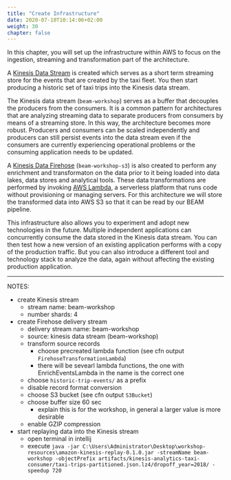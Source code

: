 ```yaml
---
title: "Create Infrastructure"
date: 2020-07-10T10:14:06+02:00
weight: 30
chapter: false
---
```


In this chapter, you will set up the infrastructure within AWS to focus on the ingestion, streaming and transformation part of the architecture.

A [Kinesis Data Stream](https://aws.amazon.com/kinesis/data-streams/) is created which serves as a short term streaming store for the events that are created by the taxi fleet. You then start producing a historic set of taxi trips into the Kinesis data stream.

The Kinesis data stream (`beam-workshop`) serves as a buffer that decouples the producers from the consumers. It is a common pattern for architectures that are analyzing streaming data to separate producers from consumers by means of a streaming store. In this way, the architecture becomes more robust. Producers and consumers can be scaled independently and producers can still persist events into the data stream even if the consumers are currently experiencing operational problems or the consuming application needs to be updated.

A [Kinesis Data Firehose](https://aws.amazon.com/kinesis/data-firehose/) (`beam-workshop-s3`) is also created to perform any enrichment and transformaton on the data prior to it being loaded into data lakes, data stores and analytical tools. These data transformations are performed by invoking [AWS Lambda](https://aws.amazon.com/lambda/), a serverless platform that runs code without provisioning or managing servers. For this architecture we will store the transformed data into AWS S3 so that it can be read by our BEAM pipeline.

This infrastructure also allows you to experiment and adopt new technologies in the future. Multiple independent applications can concurrently consume the data stored in the Kinesis data stream. You can then test how a new version of an existing application performs with a copy of the production traffic. But you can also introduce a different tool and technology stack to analyze the data, again without affecting the existing production application.

---

NOTES:

- create Kinesis stream
  - stream name: beam-workshop
  - number shards: 4
- create Firehose delivery stream
  - delivery stream name: beam-workshop
  - source: kinesis data stream (beam-workshop)
  - transform source records
    - choose precreated lambda function (see cfn output `FirehoseTransformationLambda`)
    - there will be sevearl lambda functions, the one with EnrichEventsLambda in the name is the correct one
  - choose `historic-trip-events/` as a prefix
  - disable record format conversion
  - choose S3 bucket (see cfn output `S3Bucket`)
  - choose buffer size 60 sec
    - explain this is for the workshop, in general a larger value is more desirable
  - enable GZIP compression
- start replaying data into the Kinesis stream
  - open terminal in intellij
  - execute `java -jar C:\Users\Administrator\Desktop\workshop-resources\amazon-kinesis-replay-0.1.0.jar -streamName beam-workshop -objectPrefix artifacts/kinesis-analytics-taxi-consumer/taxi-trips-partitioned.json.lz4/dropoff_year=2018/ -speedup 720`
